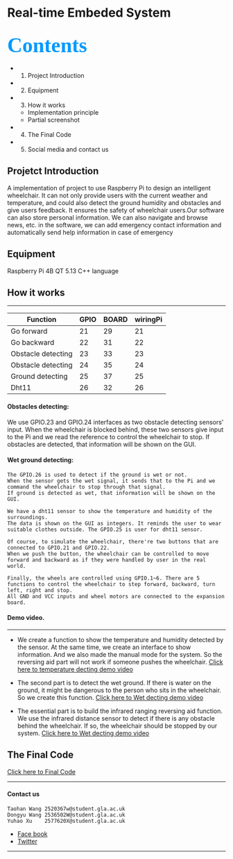 # Real-time Embeded System
## <font color=#0099ff size=7 face="黑体"> Contents </font> 
- 1. Project Introduction
- 2. Equipment 
- 3. How it works
  -  Implementation principle
  -  Partial screenshot
- 4. The Final Code
- 5. Social media and contact us

## Projetct Introduction
A implementation of project to use Raspberry Pi to design an intelligent wheelchair. It can not only provide users with the current weather and temperature, and could also detect the ground humidity and obstacles and give users feedback. It ensures the safety of wheelchair users.Our software can also store personal information. We can also navigate and browse news, etc. in the software, we can add emergency contact information and automatically send help information in case of emergency


## Equipment
Raspberry Pi 4B
QT 5.13
C++ language

## How it works
*****
| Function | GPIO | BOARD | wiringPi |
| ---------------- | ----- | -----| -----|
| Go forward | 21 | 29 | 21 |
| Go backward | 22 | 31 | 22 |
| Obstacle detecting | 23 | 33 | 23 |
| Obstacle detecting | 24 | 35 | 24 |
| Ground detecting | 25 | 37 | 25 |
| Dht11 | 26 | 32 | 26|
#### Obstacles detecting:
We use GPIO.23 and GPIO.24 interfaces as two obstacle detecting sensors' input. When the wheelchair is blocked behind, these two sensors give input to the Pi and we read the reference to control the wheelchair to stop. If obstacles are detected, that information will be shown on the GUI. 
#### Wet ground detecting:
    The GPIO.26 is used to detect if the ground is wet or not. 
    When the sensor gets the wet signal, it sends that to the Pi and we command the wheelchair to stop through that signal. 
    If ground is detected as wet, that information will be shown on the GUI. 
    
    We have a dht11 sensor to show the temperature and humidity of the surroundings. 
    The data is shown on the GUI as integers. It reminds the user to wear suitable clothes outside. The GPIO.25 is user for dht11 sensor.

    Of course, to simulate the wheelchair, there're two buttons that are connected to GPIO.21 and GPIO.22.
    When we push the button, the wheelchair can be controlled to move forward and backward as if they were handled by user in the real world.
    
    Finally, the wheels are controlled using GPIO.1~6. There are 5 functions to control the wheelchair to step forward, backward, turn left, right and stop. 
    All GND and VCC inputs and wheel motors are connected to the expansion board.
#### Demo video.
*****
- We create a function to show the temperature and humidity detected by the sensor. At the same time, we create an interface to show information. And we also made the manual mode for the system. So the reversing aid part will not work if someone pushes the wheelchair.
    [Click here to temperature decting demo video](https://twitter.com/realtime_smart/status/1384018424637001734)
    
- The second part is to detect the wet ground. If there is water on the ground, it might be dangerous to the person who sits in the wheelchair. So we create this function.
    [Click here to Wet decting demo video](https://twitter.com/realtime_smart/status/1384016938376982529)
    
- The essential part is to build the infrared ranging reversing aid function. We use the infrared distance sensor to detect if there is any obstacle behind the wheelchair. If so, the wheelchair should be stopped by our system.
    [Click here to Wet decting demo video](https://twitter.com/realtime_smart/status/1384016074132258821)


## The Final Code
[Click here to Final Code](https://github.com/THWANG-design/Embeded-System/tree/main/code) 
*****
#### Contact us
    Taohan Wang 2520367w@student.gla.ac.uk
    Dongyu Wang 2536502W@student.gla.ac.uk
    Yuhao Xu    2577620X@student.gla.ac.uk

- [Face book](https://www.facebook.com/wheelchair.smart) 
- [ Twitter ](https://twitter.com/realtime_smart)
*****








